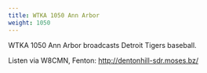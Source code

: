 ```yaml
---
title: WTKA 1050 Ann Arbor
weight: 1050
---
```

WTKA 1050 Ann Arbor broadcasts Detroit Tigers baseball.

<!--more-->

Listen via W8CMN, Fenton: http://dentonhill-sdr.moses.bz/

